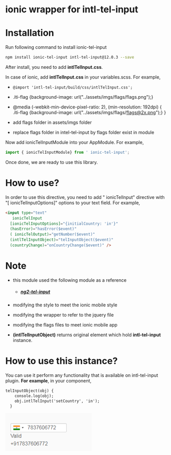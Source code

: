 

# ionic wrapper for intl-tel-input

# Installation

Run following command to install  ionic-tel-input

```sh
npm install ionic-tel-input intl-tel-input@12.0.3 --save
```

After install, you need to add **intlTelInput.css**.

In case of ionic, add **intlTelInput.css** in your variables.scss. For example,

*  ```@import 'intl-tel-input/build/css/intlTelInput.css';```


*  .iti-flag {background-image: url("../assets/imgs/flags/flags.png");}


*  @media (-webkit-min-device-pixel-ratio: 2), (min-resolution: 192dpi) {
  .iti-flag {background-image: url("../assets/imgs/flags/flags@2x.png");}
}

* add flags folder in assets/imgs folder  
* replace flags folder in intel-tel-input by flags folder exist in module

Now add  ionicTelInputModule into your AppModule. For example,

```js
import { ionicTelInputModule} from ' ionic-tel-input';
```

Once done, we are ready to use this library.

# How to use?

In order to use this directive, you need to add " ionicTelInput" directive with "[ ionicTelInputOptions]" options to your text field. For example,

```html
<input type="text"
   ionicTelInput
  [ionicTelInputOptions]="{initialCountry: 'in'}"
  (hasError)="hasError($event)"
  ( ionicTelOutput)="getNumber($event)"
  (intlTelInputObject)="telInputObject($event)"
  (countryChange)="onCountryChange($event)" />
```

# Note
  * this module used the following module as a reference
    * #####  [ng2-tel-input](https://www.npmjs.com/package/ng2-tel-input)

* modifying the style to meet the ionic mobile style
* modifying the wrapper to refer to the jquery file
* modifying the flags files to meet ionic mobile app


* **(intlTelInputObject)** returns original element which hold **intl-tel-input** instance.

# How to use this instance?
You can use it perform any functionality that is available on intl-tel-input plugin. **For example**, in your component,
```
telInputObject(obj) {
    console.log(obj);
    obj.intlTelInput('setCountry', 'in');
  }
```

![N|Solid](./example.png)
